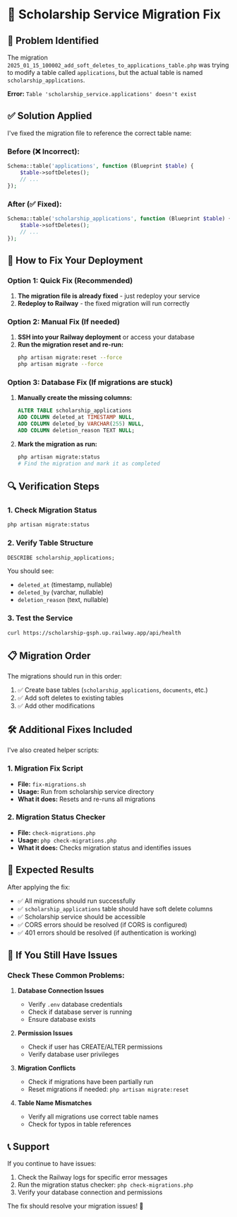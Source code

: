 # 🔧 Scholarship Service Migration Fix

## 🚨 Problem Identified

The migration `2025_01_15_100002_add_soft_deletes_to_applications_table.php` was trying to modify a table called `applications`, but the actual table is named `scholarship_applications`.

**Error:** `Table 'scholarship_service.applications' doesn't exist`

## ✅ Solution Applied

I've fixed the migration file to reference the correct table name:

### Before (❌ Incorrect):
```php
Schema::table('applications', function (Blueprint $table) {
    $table->softDeletes();
    // ...
});
```

### After (✅ Fixed):
```php
Schema::table('scholarship_applications', function (Blueprint $table) {
    $table->softDeletes();
    // ...
});
```

## 🚀 How to Fix Your Deployment

### Option 1: Quick Fix (Recommended)
1. **The migration file is already fixed** - just redeploy your service
2. **Redeploy to Railway** - the fixed migration will run correctly

### Option 2: Manual Fix (If needed)
1. **SSH into your Railway deployment** or access your database
2. **Run the migration reset and re-run:**
   ```bash
   php artisan migrate:reset --force
   php artisan migrate --force
   ```

### Option 3: Database Fix (If migrations are stuck)
1. **Manually create the missing columns:**
   ```sql
   ALTER TABLE scholarship_applications 
   ADD COLUMN deleted_at TIMESTAMP NULL,
   ADD COLUMN deleted_by VARCHAR(255) NULL,
   ADD COLUMN deletion_reason TEXT NULL;
   ```

2. **Mark the migration as run:**
   ```bash
   php artisan migrate:status
   # Find the migration and mark it as completed
   ```

## 🔍 Verification Steps

### 1. Check Migration Status
```bash
php artisan migrate:status
```

### 2. Verify Table Structure
```sql
DESCRIBE scholarship_applications;
```
You should see:
- `deleted_at` (timestamp, nullable)
- `deleted_by` (varchar, nullable) 
- `deletion_reason` (text, nullable)

### 3. Test the Service
```bash
curl https://scholarship-gsph.up.railway.app/api/health
```

## 📋 Migration Order

The migrations should run in this order:
1. ✅ Create base tables (`scholarship_applications`, `documents`, etc.)
2. ✅ Add soft deletes to existing tables
3. ✅ Add other modifications

## 🛠️ Additional Fixes Included

I've also created helper scripts:

### 1. Migration Fix Script
- **File:** `fix-migrations.sh`
- **Usage:** Run from scholarship service directory
- **What it does:** Resets and re-runs all migrations

### 2. Migration Status Checker
- **File:** `check-migrations.php`
- **Usage:** `php check-migrations.php`
- **What it does:** Checks migration status and identifies issues

## 🎯 Expected Results

After applying the fix:
- ✅ All migrations should run successfully
- ✅ `scholarship_applications` table should have soft delete columns
- ✅ Scholarship service should be accessible
- ✅ CORS errors should be resolved (if CORS is configured)
- ✅ 401 errors should be resolved (if authentication is working)

## 🚨 If You Still Have Issues

### Check These Common Problems:

1. **Database Connection Issues**
   - Verify `.env` database credentials
   - Check if database server is running
   - Ensure database exists

2. **Permission Issues**
   - Check if user has CREATE/ALTER permissions
   - Verify database user privileges

3. **Migration Conflicts**
   - Check if migrations have been partially run
   - Reset migrations if needed: `php artisan migrate:reset`

4. **Table Name Mismatches**
   - Verify all migrations use correct table names
   - Check for typos in table references

## 📞 Support

If you continue to have issues:
1. Check the Railway logs for specific error messages
2. Run the migration status checker: `php check-migrations.php`
3. Verify your database connection and permissions

The fix should resolve your migration issues! 🎉
